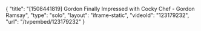 {
    "title": "[1508441819] Gordon Finally Impressed with Cocky Chef - Gordon Ramsay",
    "type": "solo",
    "layout": "iframe-static",
    "videoId": "123179232",
    "url": "\/tvpembed\/123179232"
}